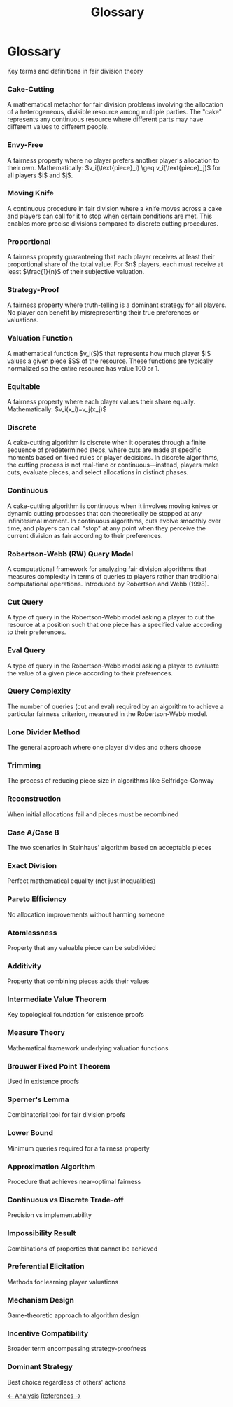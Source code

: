 ﻿---
layout: default
title: Glossary
permalink: /glossary/
---

<div class="page-header">
  <h1 class="page-title">Glossary</h1>
  <p class="page-description">Key terms and definitions in fair division theory</p>
</div>

<div class="terms-grid" id="glossary-grid">

  <div class="term-card">
    <h3 class="term-name">Cake-Cutting</h3>
    <p class="term-definition">
      A mathematical metaphor for fair division problems involving the allocation of a heterogeneous, divisible resource among multiple parties. The "cake" represents any continuous resource where different parts may have different values to different people.
    </p>
  </div>

  <div class="term-card">
    <h3 class="term-name">Envy-Free</h3>
    <p class="term-definition">
      A fairness property where no player prefers another player's allocation to their own. Mathematically: $v_i(\text{piece}_i) \geq v_i(\text{piece}_j)$ for all players $i$ and $j$.
    </p>
  </div>

  <div class="term-card">
    <h3 class="term-name">Moving Knife</h3>
    <p class="term-definition">
      A continuous procedure in fair division where a knife moves across a cake and players can call for it to stop when certain conditions are met. This enables more precise divisions compared to discrete cutting procedures.
    </p>
  </div>

  <div class="term-card">
    <h3 class="term-name">Proportional</h3>
    <p class="term-definition">
      A fairness property guaranteeing that each player receives at least their proportional share of the total value. For $n$ players, each must receive at least $\frac{1}{n}$ of their subjective valuation.
    </p>
  </div>

  <div class="term-card">
    <h3 class="term-name">Strategy-Proof</h3>
    <p class="term-definition">
      A fairness property where truth-telling is a dominant strategy for all players. No player can benefit by misrepresenting their true preferences or valuations.
    </p>
  </div>

  <div class="term-card">
    <h3 class="term-name">Valuation Function</h3>
    <p class="term-definition">
      A mathematical function $v_i(S)$ that represents how much player $i$ values a given piece $S$ of the resource. These functions are typically normalized so the entire resource has value 100 or 1.
    </p>
  </div>

  <div class="term-card">
    <h3 class="term-name">Equitable</h3>
    <p class="term-definition">
      A fairness property where each player values their share equally. Mathematically: $v_i(x_i)=v_j(x_j)$
    </p>
  </div>

  <div class="term-card">
    <h3 class="term-name">Discrete</h3>
    <p class="term-definition">
      A cake-cutting algorithm is discrete when it operates through a finite sequence of predetermined steps, where cuts are made at specific moments based on fixed rules or player decisions. In discrete algorithms, the cutting process is not real-time or continuous—instead, players make cuts, evaluate pieces, and select allocations in distinct phases.
    </p>
  </div>

  <div class="term-card">
    <h3 class="term-name">Continuous</h3>
    <p class="term-definition">
      A cake-cutting algorithm is continuous when it involves moving knives or dynamic cutting processes that can theoretically be stopped at any infinitesimal moment. In continuous algorithms, cuts evolve smoothly over time, and players can call "stop" at any point when they perceive the current division as fair according to their preferences.
    </p>
  </div>

  <div class="term-card">
    <h3 class="term-name">Robertson-Webb (RW) Query Model</h3>
    <p class="term-definition">
      A computational framework for analyzing fair division algorithms that measures complexity in terms of queries to players rather than traditional computational operations. Introduced by Robertson and Webb (1998).
    </p>
  </div>

  <div class="term-card">
    <h3 class="term-name">Cut Query</h3>
    <p class="term-definition">
      A type of query in the Robertson-Webb model asking a player to cut the resource at a position such that one piece has a specified value according to their preferences.
    </p>
  </div>

  <div class="term-card">
    <h3 class="term-name">Eval Query</h3>
    <p class="term-definition">
      A type of query in the Robertson-Webb model asking a player to evaluate the value of a given piece according to their preferences.
    </p>
  </div>

  <div class="term-card">
    <h3 class="term-name">Query Complexity</h3>
    <p class="term-definition">
      The number of queries (cut and eval) required by an algorithm to achieve a particular fairness criterion, measured in the Robertson-Webb model.
    </p>
  </div>

  <div class="term-card">
    <h3 class="term-name">Lone Divider Method</h3>
    <p class="term-definition">
      The general approach where one player divides and others choose
    </p>
  </div>

  <div class="term-card">
    <h3 class="term-name">Trimming</h3>
    <p class="term-definition">
      The process of reducing piece size in algorithms like Selfridge-Conway
    </p>
  </div>

  <div class="term-card">
    <h3 class="term-name">Reconstruction</h3>
    <p class="term-definition">
      When initial allocations fail and pieces must be recombined
    </p>
  </div>

  <div class="term-card">
    <h3 class="term-name">Case A/Case B</h3>
    <p class="term-definition">
      The two scenarios in Steinhaus' algorithm based on acceptable pieces
    </p>
  </div>

  <div class="term-card">
    <h3 class="term-name">Exact Division</h3>
    <p class="term-definition">
      Perfect mathematical equality (not just inequalities)
    </p>
  </div>

  <div class="term-card">
    <h3 class="term-name">Pareto Efficiency</h3>
    <p class="term-definition">
      No allocation improvements without harming someone
    </p>
  </div>

  <div class="term-card">
    <h3 class="term-name">Atomlessness</h3>
    <p class="term-definition">
      Property that any valuable piece can be subdivided
    </p>
  </div>

  <div class="term-card">
    <h3 class="term-name">Additivity</h3>
    <p class="term-definition">
      Property that combining pieces adds their values
    </p>
  </div>

  <div class="term-card">
    <h3 class="term-name">Intermediate Value Theorem</h3>
    <p class="term-definition">
      Key topological foundation for existence proofs
    </p>
  </div>

  <div class="term-card">
    <h3 class="term-name">Measure Theory</h3>
    <p class="term-definition">
      Mathematical framework underlying valuation functions
    </p>
  </div>

  <div class="term-card">
    <h3 class="term-name">Brouwer Fixed Point Theorem</h3>
    <p class="term-definition">
      Used in existence proofs
    </p>
  </div>

  <div class="term-card">
    <h3 class="term-name">Sperner's Lemma</h3>
    <p class="term-definition">
      Combinatorial tool for fair division proofs
    </p>
  </div>

  <div class="term-card">
    <h3 class="term-name">Lower Bound</h3>
    <p class="term-definition">
      Minimum queries required for a fairness property
    </p>
  </div>

  <div class="term-card">
    <h3 class="term-name">Approximation Algorithm</h3>
    <p class="term-definition">
      Procedure that achieves near-optimal fairness
    </p>
  </div>

  <div class="term-card">
    <h3 class="term-name">Continuous vs Discrete Trade-off</h3>
    <p class="term-definition">
      Precision vs implementability
    </p>
  </div>

  <div class="term-card">
    <h3 class="term-name">Impossibility Result</h3>
    <p class="term-definition">
      Combinations of properties that cannot be achieved
    </p>
  </div>

  <div class="term-card">
    <h3 class="term-name">Preferential Elicitation</h3>
    <p class="term-definition">
      Methods for learning player valuations
    </p>
  </div>

  <div class="term-card">
    <h3 class="term-name">Mechanism Design</h3>
    <p class="term-definition">
      Game-theoretic approach to algorithm design
    </p>
  </div>

  <div class="term-card">
    <h3 class="term-name">Incentive Compatibility</h3>
    <p class="term-definition">
      Broader term encompassing strategy-proofness
    </p>
  </div>

  <div class="term-card">
    <h3 class="term-name">Dominant Strategy</h3>
    <p class="term-definition">
      Best choice regardless of others' actions
    </p>
  </div>

</div>

<footer class="algorithm-navigation">
  <a href="{{ '/analysis/' | relative_url }}" class="nav-button secondary">← Analysis</a>
  <a href="{{ '/references/' | relative_url }}" class="nav-button primary">References →</a>
</footer>

<script src="glossarySort.js"></script>